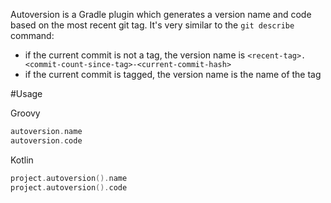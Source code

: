 Autoversion is a Gradle plugin which generates a version name and code based on the most recent git tag. 
It's very similar to the `git describe` command:
 - if the current commit is not a tag, the version name is `<recent-tag>.<commit-count-since-tag>-<current-commit-hash>`
 - if the current commit is tagged, the version name is the name of the tag

#Usage

Groovy
```groovy
autoversion.name
autoversion.code
```

Kotlin
```kotlin
project.autoversion().name
project.autoversion().code
```
